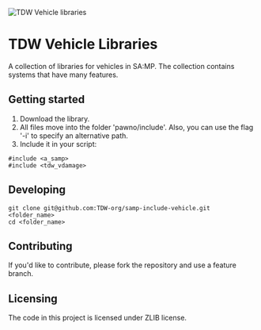![TDW Vehicle libraries](https://raw.githubusercontent.com/TDW-org/samp-include-vehicle/develop/tdw_vehicle/docs/img/logo.png)

# TDW Vehicle Libraries
A collection of libraries for vehicles in SA:MP. The collection contains systems that have many features.

## Getting started
1. Download the library.
2. All files move into the folder 'pawno/include'. Also, you can use the flag '-i<path>' to specify an alternative path.
3. Include it in your script:
```pawn
#include <a_samp>
#include <tdw_vdamage>
```

## Developing
```shell
git clone git@github.com:TDW-org/samp-include-vehicle.git <folder_name>
cd <folder_name>
```

## Contributing
If you'd like to contribute, please fork the repository and use a feature branch.

## Licensing
The code in this project is licensed under ZLIB license.
